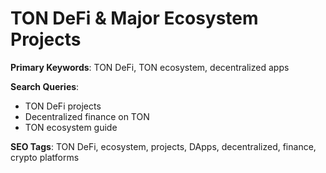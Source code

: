 # TON DeFi & Major Ecosystem Projects

**Primary Keywords**: TON DeFi, TON ecosystem, decentralized apps

**Search Queries**:
- TON DeFi projects
- Decentralized finance on TON
- TON ecosystem guide

**SEO Tags**: TON DeFi, ecosystem, projects, DApps, decentralized, finance, crypto platforms
